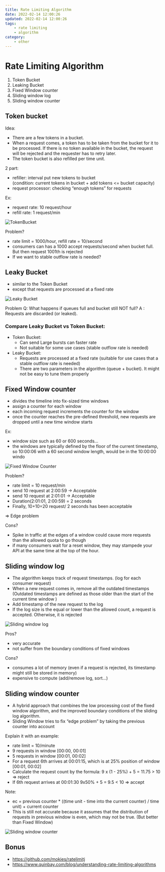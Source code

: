 ```yaml
---
title: Rate Limiting Algorithm
date: 2022-02-14 12:00:26
updated: 2022-02-14 12:00:26
tags:
    - rate limiting
    - algorithm
category: 
    - other
---
```


# Rate Limiting Algorithm

1. Token Bucket
2. Leaking Bucket
3. Fixed Window counter
4. Sliding window log
5. Sliding window counter

## Token bucket
Idea:
- There are a few tokens in a bucket.
- When a request comes, a token has to be taken from the bucket for it to be processed. If there is no token available in the bucket, the request will be rejected and the requester has to retry later.
- The token bucket is also refilled per time unit.

2 part:
- refiller: interval put new tokens to bucket  
  (condition: current tokens in bucket + add tokens <= bucket capacity)
- request processor: checking “enough tokens” for requests

Ex:
- request rate: 10 request/hour
- refill rate: 1 request/min

![TokenBucket](https://tungexplorer.s3.ap-southeast-1.amazonaws.com/rate_limiting/tokenBucketEx1.png)

Problem?
- rate limit =  1000/hour, refill rate = 10/second
- consumers can has a 1000 accept requests/second when bucket full. But then request 1001th is rejected
- If we want to stable outflow rate is needed?

## Leaky Bucket

- similar to the Token Bucket
- except that requests are processed at a fixed rate

![Leaky Bucket](https://tungexplorer.s3.ap-southeast-1.amazonaws.com/rate_limiting/LeakyBucketEx1.png)


Problem
Q: What happens if queues full and bucket still NOT full?
A : Requests are discarded (or leaked).

### Compare Leaky Bucket vs Token Bucket:
- Token Bucket:
    - Can send Large bursts can faster rate
    - Not suitable for some use cases (stable outflow rate is needed)
- Leaky Bucket:
    - Requests are processed at a fixed rate (suitable for use cases that a stable outflow rate is needed)
    - There are two parameters in the algorithm (queue + bucket). It might not be easy to tune them properly


## Fixed Window counter

- divides the timeline into fix-sized time windows
- assign a counter for each window
- each incoming request increments the counter for the window
- once the counter reaches the pre-defined threshold,
  new requests are dropped until a new time window starts

Ex:
- window size such as 60 or 600 seconds...
- the windows are typically defined by the floor of the current timestamp,
  so 10:00:06 with a 60 second window length, would be in the 10:00:00 windo

![Fixed Window Counter](https://tungexplorer.s3.ap-southeast-1.amazonaws.com/rate_limiting/FixedWindowCounter.png)

Problem?
- rate limit =  10 request/min
- send 10 request at 2:00:59 → Acceptable
- send 10 request at 2:01:01 → Acceptable
- Duration(2:01:01, 2:00:59) = 2 seconds
- Finally, 10+10=20 request/ 2 seconds has been acceptable

=> Edge problem

Cons?
- Spike in traffic at the edges of a window could cause more requests than the allowed quota to go though
- if many consumers wait for a reset window, they may stampede your API at the same time at the top of the hour.


## Sliding window log

- The algorithm keeps track of request timestamps. (log for each consumer request)
- When a new request comes in, remove all the outdated timestamps
  (Outdated timestamps are defined as those older than the start of the current time window )
- Add timestamp of the new request to the log
- If the log size is the equal or lower than the allowed count, a request is accepted.
  Otherwise, it is rejected

![Sliding window log](https://tungexplorer.s3.ap-southeast-1.amazonaws.com/rate_limiting/SlideWindowLog1.png)

Pros?
- very accurate
- not suffer from the boundary conditions of fixed windows

Cons?
- consumes a lot of memory (even if a request is rejected, its timestamp might still be stored in memory)
- expensive to compute (add/remove log, sort…)

## Sliding window counter

- A hybrid approach that combines the low processing cost of the fixed window algorithm,
  and the improved boundary conditions of the sliding log algorithm.
- Sliding Window tries to fix “edge problem” by taking the previous counter into account

Explain it with an example:
- rate limit = 10/minute
- 9 requests in window [00:00, 00:01]
- 5 requests in window [00:01, 00:02]
- For a request 6th arrives at 00:01:15, which is at 25% position of window [00:01, 00:02]
- Calculate the request count by the formula: 9 x (1 - 25%) + 5 = 11.75 > 10 => reject
- If 6th request arrives at 00:01:30
  9x50% + 5 = 9.5 < 10 => accept

Note:
- ec = previous counter * ((time unit - time into the current counter) / time unit) + current counter
- This is still not accurate because it assumes that the distribution of requests in previous window is even, which may not be true. (But better than Fixed Window)

![Sliding window counter](https://tungexplorer.s3.ap-southeast-1.amazonaws.com/rate_limiting/SlidingWindowCounter1.png)


## Bonus
- https://github.com/mokies/ratelimitj
- https://www.quinbay.com/blog/understanding-rate-limiting-algorithms
